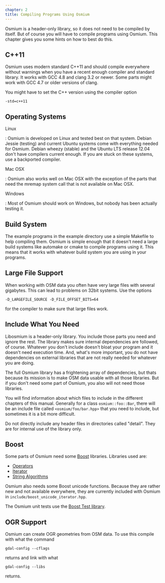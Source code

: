 ```yaml
---
chapter: 2
title: Compiling Programs Using Osmium
---
```


Osmium is a header-only library, so it does not need to be compiled by
itself. But of course you will have to compile programs using Osmium.
This chapter gives you some hints on how to best do this.

## C++11

Osmium uses modern standard C++11 and should compile everywhere without
warnings when you have a recent enough compiler and standard library.
It works with GCC 4.8 and clang 3.2 or newer. Some parts might work
with GCC 4.7 or older versions of clang.

You might have to set the C++ version using the compiler option

    -std=c++11


## Operating Systems

Linux

:   Osmium is developed on Linux and tested best on that system.
    Debian Jessie (testing) and current Ubuntu systems come with
    everything needed for Osmium. Debian wheezy (stable) and the
    Ubuntu LTS release 12.04 don't have compilers current enough.
    If you are stuck on these systems, use a backported compiler.

Mac OSX    

:   Osmium also works well on Mac OSX with the exception of the parts
    that need the mremap system call that is not available on Mac OSX.

Windows    

:   Most of Osmium should work on Windows, but nobody has been
    actually testing it.
        
## Build System

The example programs in the example directory use a simple
Makefile to help compiling them.  Osmium is simple enough that
it doesn't need a large build systems like automake or cmake to
compile programs using it. This means that it works with
whatever build system you are using in your programs.
        
## Large File Support

When working with OSM data you often have very large files with
several gigabytes. This can lead to problems on 32bit systems.
Use the options

    -D_LARGEFILE_SOURCE -D_FILE_OFFSET_BITS=64

for the compiler to make sure that large files work. 
        
## Include What You Need

Libosmium is a header-only library. You include those parts you need and ignore
the rest. The library makes sure internal dependencies are followed, of course.
Whatever you don't include doesn't bloat your program and it doesn't need
execution time. And, what's more important, you do not have dependencies on
external libraries that are not really needed for whatever you are doing.

The full Osmium library has a frightening array of dependencies, but thats because
its mission is to make OSM data usable with all those libraries. But if you don't
need some part of Osmium, you also will not need those libraries.
            
You will find information about which files to include in the different
chapters of this manual. Generally for a class `osmium::foo::Bar`, there will be
an include file called `<osmium/foo/bar.hpp>` that you need to include, but
sometimes it is a bit more difficult.

Do not directly include any header files in directories called "detail". They
are for internal use of the library only.
            
## Boost

Some parts of Osmium need some [Boost](http://www.boost.org/)
libraries. Libraries used are:

* [Operators](http://www.boost.org/libs/utility/operators.htm)
* [Iterator](http://www.boost.org/libs/iterator/doc/)
* [String Algorithms](http://www.boost.org/doc/libs/1_55_0/libs/algorithm/string/)

Osmium also needs some Boost unicode functions. Because they are rather new and
not available everywhere, they are currently included with Osmium in
`include/boost_unicode_iterator.hpp`.

The Osmium unit tests use the [Boost Test library](http://www.boost.org/libs/test/).


## OGR Support

Osmium can create OGR geometries from OSM data. To use this compile with what the
command

    gdal-config --cflags

returns and link with what

    gdal-config --libs

returns.

